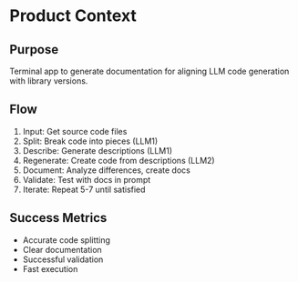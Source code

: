 # Product Context

## Purpose
Terminal app to generate documentation for aligning LLM code generation with library versions.

## Flow
1. Input: Get source code files
2. Split: Break code into pieces (LLM1)
3. Describe: Generate descriptions (LLM1)
4. Regenerate: Create code from descriptions (LLM2)
5. Document: Analyze differences, create docs
6. Validate: Test with docs in prompt
7. Iterate: Repeat 5-7 until satisfied

## Success Metrics
- Accurate code splitting
- Clear documentation
- Successful validation
- Fast execution
